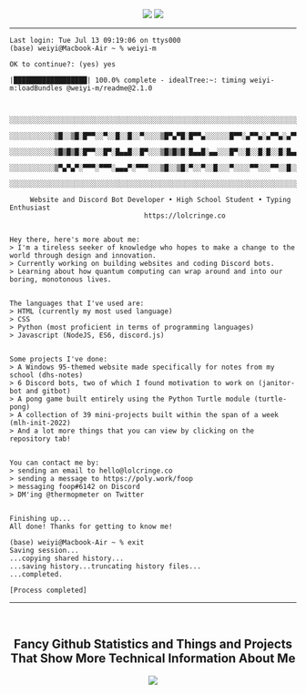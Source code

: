 <p align="center">
  <img src="https://img.shields.io/badge/location-singapore-ff0000">
  <img src="https://img.shields.io/badge/machine-Macbook Air 2020-blue">
</p>

<hr>


``` 
Last login: Tue Jul 13 09:19:06 on ttys000
(base) weiyi@Macbook-Air ~ % weiyi-m

OK to continue?: (yes) yes

|██████████████████| 100.0% complete - idealTree:~: timing weiyi-m:loadBundles @weiyi-m/readme@2.1.0


   ░░░░░░░░░░░░░░░░░░░░░░░░░░░░░░░░░░░░░░░░░░░░░░░░░░░░░░░░░░░░░░░░░░░░░░░░░░░░░░░░░░
   ░░░░░░░░░░░▒█░░▒█░█▀▀░░▀░░█░░█░░▀░░░░▒█▀▄▀█░█▀▀▄░░░░░░█▀▀░▄▀▀▄░▄▀▀▄░▄▀▀▄░░░░░░░░░░
   ░░░░░░░░░░░▒█▒█▒█░█▀▀░░█▀░█▄▄█░░█▀░░░▒█▒█▒█░█▄▄█░▄▄░░░█▀░░█░░█░█░░█░█▄▄█░░░░░░░░░░
   ░░░░░░░░░░░▒▀▄▀▄▀░▀▀▀░▀▀▀░▄▄▄▀░▀▀▀░░░▒█░░▒█░▀░░▀░░█░░░▀░░░░▀▀░░░▀▀░░█░░░░░░░░░░░░░
   ░░░░░░░░░░░░░░░░░░░░░░░░░░░░░░░░░░░░░░░░░░░░░░░░░░░░░░░░░░░░░░░░░░░░░░░░░░░░░░░░░░

     Website and Discord Bot Developer • High School Student • Typing Enthusiast
                                 https://lolcringe.co
      

Hey there, here's more about me:
> I'm a tireless seeker of knowledge who hopes to make a change to the world through design and innovation.
> Currently working on building websites and coding Discord bots.
> Learning about how quantum computing can wrap around and into our boring, monotonous lives.


The languages that I've used are:
> HTML (currently my most used language)
> CSS
> Python (most proficient in terms of programming languages)
> Javascript (NodeJS, ES6, discord.js)


Some projects I've done:
> A Windows 95-themed website made specifically for notes from my school (dhs-notes)
> 6 Discord bots, two of which I found motivation to work on (janitor-bot and gitbot)
> A pong game built entirely using the Python Turtle module (turtle-pong)
> A collection of 39 mini-projects built within the span of a week (mlh-init-2022)
> And a lot more things that you can view by clicking on the repository tab!


You can contact me by:
> sending an email to hello@lolcringe.co
> sending a message to https://poly.work/foop
> messaging foop#6142 on Discord
> DM'ing @thermopmeter on Twitter


Finishing up...
All done! Thanks for getting to know me!

(base) weiyi@Macbook-Air ~ % exit
Saving session...
...copying shared history...
...saving history...truncating history files...
...completed.

[Process completed]

```



<hr>
<br>

<h2 align="center">
  Fancy Github Statistics and Things and Projects That Show More Technical Information About Me
</h2>

<p align="center">
  <img src="https://metrics.lecoq.io/weiyi-m?template=classic&isocalendar=1&languages=1&introduction=1&achievements=1&pagespeed=1&isocalendar.duration=half-year&languages.limit=8&languages.sections=most-used&languages.colors=github&languages.threshold=0%25&languages.indepth=false&languages.recent.load=300&languages.recent.days=14&introduction.title=true&achievements.threshold=C&achievements.secrets=true&achievements.limit=0&pagespeed.url=dhs-notes.study&pagespeed.detailed=false&pagespeed.screenshot=false&config.timezone=Asia%2FSingapore">
</p>

